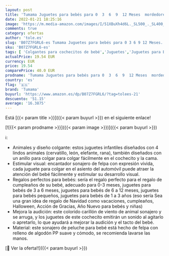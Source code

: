 ```yaml
---
layout: post
title: 'Tumama Juguetes para bebés para 0  3  6  9  12 Meses  mordedores Cochecito de Peluche de Desarrollo temprano Cochecitos para bebés  Regalos de cumpleaños para recién Nacidos  Paquete de 4'
date: 2022-01-21 18:25:16
image: 'https://m.media-amazon.com/images/I/51XBuXh4d6L._SL500_._SL400_.jpg'
comments: true
category: ofertas
author: 'tole.es'
slug: 'B07Z7FGRL6-es Tumama Juguetes para bebés para 0 3 6 9 12 Meses...'
sku: 'B07Z7FGRL6-es'
tags: [ 'Colgantes para cochecitos de bebé','Juguetes','Juguetes para Bebés y primera infancia','Juguetes para bebés','Juguetes y juegos','bebés','nacido','recién','tumama', ]
actualPrice: 19.54 EUR
currency: EUR
price: 19.54
comparePrice: 40.0 EUR
prodname: 'Tumama Juguetes para bebés para 0  3  6  9  12 Meses  mordedores Cochecito de Peluche de Desarrollo temprano Cochecitos para bebés  Regalos de cumpleaños para recién Nacidos  Paquete de 4'
country: 'es'
flag: '🇪🇸'
brand: 'Tumama'
buyurl: 'https://www.amazon.es/dp/B07Z7FGRL6/?tag=tolees-21'
descuento: '51.15'
average: '16.3875'
---
```


Está [{{< param title >}}]({{< param buyurl >}}) en el siguiente enlace!

[![{{< param prodname >}}]({{< param image >}})]({{< param buyurl >}})

ℹ️:

- Animales y diseño colgante: estos juguetes infantiles diseñados con 4 lindos animales (cervatillo, león, elefante, rana), también diseñados con un anillo para colgar para colgar fácilmente en el cochecito y la cama.
- Estimular visual: encantador sonajero de felpa con expresión vívida, cada juguete para colgar en el asiento del automóvil puede atraer la atención del bebé fácilmente y estimular su desarrollo visual.
- Regalos perfectos para bebés: sería el regalo perfecto para el regalo de cumpleaños de su bebé, adecuado para 0-3 meses, juguetes para bebés de 3 a 6 meses, juguetes para bebés de 6 a 12 meses, juguetes para bebés pequeños, juguetes para bebés de 1 a 3 años (eso sería Sea una gran idea de regalo de Navidad como vacaciones, cumpleaños, Halloween, Acción de Gracias, Año Nuevo para bebés y niñas)
- Mejora la audición: este colorido carillón de viento de animal sonajero y se arruga, y los juguetes de este cochecito emitirán un sonido al agitarlo o apretarlo, lo que ayudará a mejorar la audición y el tacto del bebé.
- Material: este sonajero de peluche para bebé está hecho de felpa con relleno de algodón PP suave y cómodo, se recomienda lavarse las manos.

[🛒 Ver la oferta!!]({{< param buyurl >}})
